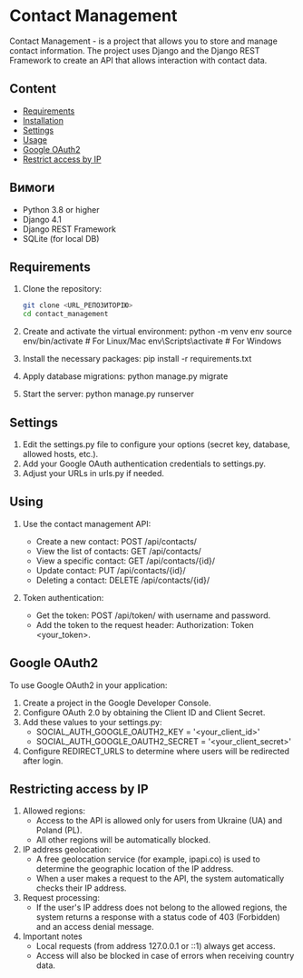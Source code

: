 # Contact Management

Contact Management - is a project that allows you to store and manage contact information. The project uses Django and the Django REST Framework to create an API that allows interaction with contact data.

## Content

- [Requirements](#requirements)
- [Installation](#installation)
- [Settings](#settings)
- [Usage](#usage)
- [Google OAuth2](#google-oauth2)
- [Restrict access by IP](#restrict-access-by-ip)


## Вимоги

- Python 3.8 or higher
- Django 4.1
- Django REST Framework
- SQLite (for local DB)

## Requirements

1. Clone the repository:

    ```bash
    git clone <URL_РЕПОЗИТОРІЮ>
    cd contact_management

2. Create and activate the virtual environment:
    python -m venv env
    source env/bin/activate  # For Linux/Mac
    env\Scripts\activate  # For Windows

3. Install the necessary packages:
    pip install -r requirements.txt

4. Apply database migrations:
    python manage.py migrate

5. Start the server:
    python manage.py runserver


## Settings

1. Edit the settings.py file to configure your options (secret key, database, allowed hosts, etc.).
2. Add your Google OAuth authentication credentials to settings.py.
3. Adjust your URLs in urls.py if needed.


## Using

1. Use the contact management API:
    - Create a new contact: POST /api/contacts/
    - View the list of contacts: GET /api/contacts/
    - View a specific contact: GET /api/contacts/{id}/
    - Update contact: PUT /api/contacts/{id}/
    - Deleting a contact: DELETE /api/contacts/{id}/

2. Token authentication:
    - Get the token: POST /api/token/ with username and password.
    - Add the token to the request header: Authorization: Token <your_token>.


## Google OAuth2

To use Google OAuth2 in your application:

1. Create a project in the Google Developer Console.
2. Configure OAuth 2.0 by obtaining the Client ID and Client Secret.
3. Add these values ​​to your settings.py:
    - SOCIAL_AUTH_GOOGLE_OAUTH2_KEY = '<your_client_id>'
    - SOCIAL_AUTH_GOOGLE_OAUTH2_SECRET = '<your_client_secret>'
4. Configure REDIRECT_URLS to determine where users will be redirected after login.


## Restricting access by IP

1. Allowed regions:
    - Access to the API is allowed only for users from Ukraine (UA) and Poland (PL).
    - All other regions will be automatically blocked.
2. IP address geolocation:
    - A free geolocation service (for example, ipapi.co) is used to determine the geographic location of the IP address.
    - When a user makes a request to the API, the system automatically checks their IP address.
3. Request processing:
    - If the user's IP address does not belong to the allowed regions, the system returns a response with a status code of 403 (Forbidden) and an access denial message.
4. Important notes
    - Local requests (from address 127.0.0.1 or ::1) always get access.
    - Access will also be blocked in case of errors when receiving country data.